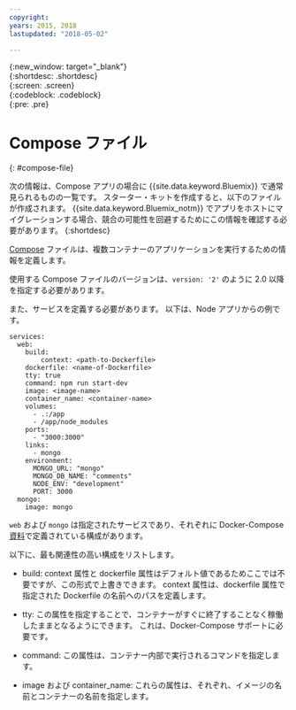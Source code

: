 ```yaml
---
copyright:
years: 2015, 2018
lastupdated: "2018-05-02"

---
```


{:new_window: target="_blank"}  
{:shortdesc: .shortdesc}  
{:screen: .screen}  
{:codeblock: .codeblock}  
{:pre: .pre}  

# Compose ファイル
{: #compose-file}

次の情報は、Compose アプリの場合に {{site.data.keyword.Bluemix}} で通常見られるものの一覧です。 スターター・キットを作成すると、以下のファイルが作成されます。 {{site.data.keyword.Bluemix_notm}} でアプリをホストにマイグレーションする場合、競合の可能性を回避するためにこの情報を確認する必要があります。 
{:shortdesc}

[Compose](https://docs.docker.com/compose/overview/) ファイルは、複数コンテナーのアプリケーションを実行するための情報を定義します。

使用する Compose ファイルのバージョンは、`version: '2'` のように 2.0 以降を指定する必要があります。

また、サービスを定義する必要があります。 以下は、Node アプリからの例です。
```
services:
  web:
    build:
    	context: <path-to-Dockerfile>
	dockerfile: <name-of-Dockerfile>
    tty: true
    command: npm run start-dev
    image: <image-name>
    container_name: <container-name>
    volumes:
      - .:/app
      - /app/node_modules
    ports:
      - "3000:3000"
    links:
      - mongo
    environment:
      MONGO_URL: "mongo"
      MONGO_DB_NAME: "comments"
      NODE_ENV: "development"
      PORT: 3000
  mongo:
    image: mongo
```

`web` および `mongo` は指定されたサービスであり、それぞれに Docker-Compose [資料](https://docs.docker.com/compose/compose-file/compose-file-v2/)で定義されている構成があります。

以下に、最も関連性の高い構成をリストします。

* build: context 属性と dockerfile 属性はデフォルト値であるためここでは不要ですが、この形式で上書きできます。 context 属性は、dockerfile 属性で指定された Dockerfile の名前へのパスを定義します。

* tty: この属性を指定することで、コンテナーがすぐに終了することなく稼働したままとなるようにできます。 これは、Docker-Compose サポートに必要です。

* command: この属性は、コンテナー内部で実行されるコマンドを指定します。

* image および container_name: これらの属性は、それぞれ、イメージの名前とコンテナーの名前を指定します。


